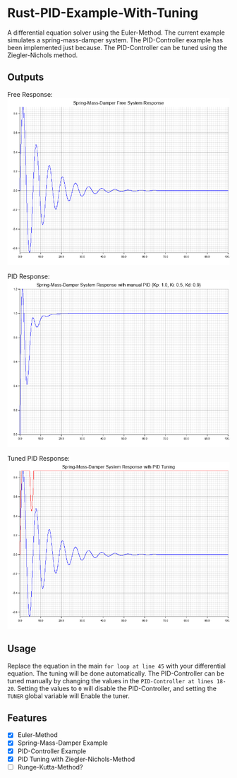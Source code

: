 # Rust-PID-Example-With-Tuning
A differential equation solver using the Euler-Method. The current example simulates a spring-mass-damper system. The PID-Controller example has been implemented just because. The PID-Controller can be tuned using the Ziegler-Nichols method.

## Outputs
Free Response:
![Free Response](spring_mass_damper_free_response.png)

PID Response:
![PID Response](spring_mass_damper_manual_pid_response.png)

Tuned PID Response:
![Tuned PID Response](spring_mass_damper_pid_tuned_response.png)

## Usage
Replace the equation in the main `for loop at line 45` with your differential equation. The tuning will be done automatically. The PID-Controller can be tuned manually by changing the values in the `PID-Controller at lines 18-20`. Setting the values to `0` will disable the PID-Controller, and setting the `TUNER` global variable will Enable the tuner.


## Features
- [x] Euler-Method
- [x] Spring-Mass-Damper Example
- [x] PID-Controller Example
- [x] PID Tuning with Ziegler-Nichols-Method
- [ ] Runge-Kutta-Method?
